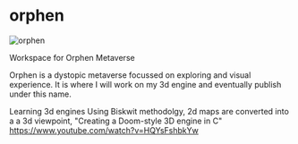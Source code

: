 # orphen
![orphen](https://user-images.githubusercontent.com/15423087/139385087-05fe1b6a-e190-4145-90d1-c76ebc0c1ef7.gif)


Workspace for Orphen Metaverse

Orphen is a dystopic metaverse focussed on exploring and visual experience. It is where I will work on my 3d engine and eventually publish under this name.

Learning 3d engines
Using Biskwit methodolgy, 2d maps are converted into a a 3d viewpoint, "Creating a Doom-style 3D engine in C" https://www.youtube.com/watch?v=HQYsFshbkYw</p>
